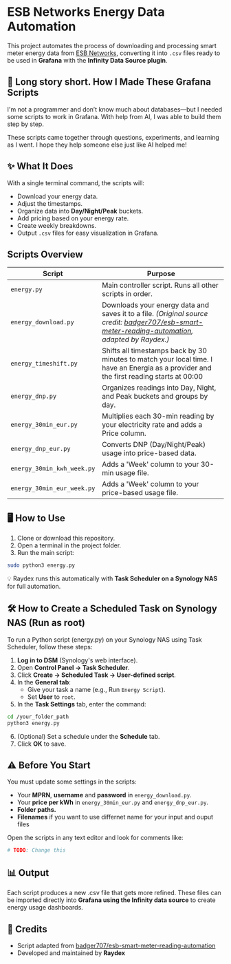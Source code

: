 # ESB Networks Energy Data Automation

This project automates the process of downloading and processing smart meter energy data from [ESB Networks](https://www.esbnetworks.ie/), converting it into `.csv` files ready to be used in **Grafana** with the **Infinity Data Source plugin**.

## 📘 Long story short. How I Made These Grafana Scripts
I'm not a programmer and don’t know much about databases—but I needed some scripts to work in Grafana. With help from AI, I was able to build them step by step.

These scripts came together through questions, experiments, and learning as I went. I hope they help someone else just like AI helped me!

## ✨ What It Does

With a single terminal command, the scripts will:

- Download your energy data.
- Adjust the timestamps.
- Organize data into **Day/Night/Peak** buckets.
- Add pricing based on your energy rate.
- Create weekly breakdowns.
- Output `.csv` files for easy visualization in Grafana.

##  Scripts Overview

| Script | Purpose |
|--------|---------|
| `energy.py` | Main controller script. Runs all other scripts in order. |
| `energy_download.py` | Downloads your energy data and saves it to a file. *(Original source credit: [badger707/esb-smart-meter-reading-automation](https://github.com/badger707/esb-smart-meter-reading-automation), adapted by Raydex.)* |
| `energy_timeshift.py` | Shifts all timestamps back by 30 minutes to match your local time. I have an Energia as a provider and the first reading starts at 00:00 |
| `energy_dnp.py` | Organizes readings into Day, Night, and Peak buckets and groups by day. |
| `energy_30min_eur.py` | Multiplies each 30-min reading by your electricity rate and adds a Price column. |
| `energy_dnp_eur.py` | Converts DNP (Day/Night/Peak) usage into price-based data. |
| `energy_30min_kwh_week.py` | Adds a 'Week' column to your 30-min usage file. |
| `energy_30min_eur_week.py` | Adds a 'Week' column to your price-based usage file. |

## 🖥️ How to Use

1. Clone or download this repository.
2. Open a terminal in the project folder.
3. Run the main script:

```bash
sudo python3 energy.py
```
💡 Raydex runs this automatically with **Task Scheduler on a Synology NAS** for full automation.

## 🛠️ How to Create a Scheduled Task on Synology NAS (Run as root)
To run a Python script (energy.py) on your Synology NAS using Task Scheduler, follow these steps:

1. **Log in to DSM** (Synology's web interface).
2. Open **Control Panel → Task Scheduler**.
3. Click **Create → Scheduled Task → User-defined script**.
4. In the **General tab**:
   - Give your task a name (e.g., Run `Energy Script`).
   - Set **User** to `root`.
5. In the **Task Settings** tab, enter the command:

```bash
cd /your_folder_path
python3 energy.py
```

6. (Optional) Set a schedule under the **Schedule** tab.
7. Click **OK** to save.

## ⚠️ Before You Start

You must update some settings in the scripts:

- Your **MPRN**, **username** and **password** in `energy_download.py`.
- Your **price per kWh** in `energy_30min_eur.py` and `energy_dnp_eur.py`.
- **Folder paths.**
- **Filenames** if you want to use differnet name for your input and ouput files

Open the scripts in any text editor and look for comments like:

```bash
# TODO: Change this
```

## 📊 Output

Each script produces a new .csv file that gets more refined. These files can be imported directly into **Grafana using the Infinity data source** to create energy usage dashboards.

## 🙌 Credits

- Script adapted from [badger707/esb-smart-meter-reading-automation](https://github.com/badger707/esb-smart-meter-reading-automation)
- Developed and maintained by **Raydex**
